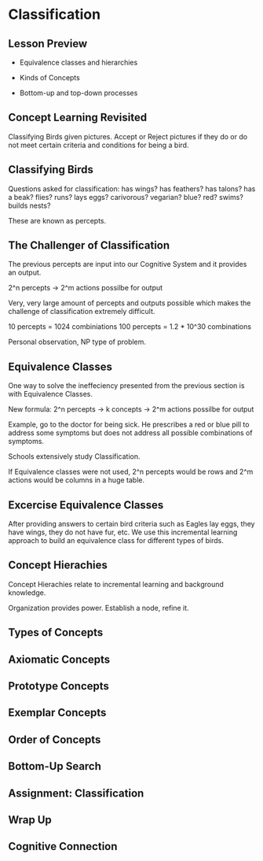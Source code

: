 # Classification

## Lesson Preview

* Equivalence classes and hierarchies

* Kinds of Concepts

* Bottom-up and top-down processes

## Concept Learning Revisited

Classifying Birds given pictures.  Accept or Reject pictures if they do or do not meet certain criteria and conditions for being a bird.

## Classifying Birds

Questions asked for classification:
 has wings? has feathers? has talons? has a beak?
 flies? runs?
 lays eggs?
 carivorous? vegarian?
 blue? red?
 swims?
 builds nests?

These are known as percepts.

## The Challenger of Classification

The previous percepts are input into our Cognitive System and it provides an output.

2^n percepts -> 2^m actions possilbe for output

Very, very large amount of percepts and outputs possible which makes the challenge of classification extremely difficult.

10 percepts = 1024 combiniations
100 percepts = 1.2 * 10^30 combinations

Personal observation, NP type of problem.

## Equivalence Classes

One way to solve the ineffeciency presented from the previous section is with Equivalence Classes.

New formula:
  2^n percepts -> k concepts -> 2^m actions possilbe for output

Example, go to the doctor for being sick.  He prescribes a red or blue pill to address some symptoms but does not address all possible combinations of symptoms.

Schools extensively study Classification.

If Equivalence classes were not used, 2^n percepts would be rows and 2^m actions would be columns in a huge table.

## Excercise Equivalence Classes

After providing answers to certain bird criteria such as Eagles lay eggs, they have wings, they do not have fur, etc.  We use this incremental learning approach to build an equivalence class for different types of birds.

## Concept Hierachies

Concept Hierachies relate to incremental learning and background knowledge.

Organization provides power.  Establish a node, refine it.

## Types of Concepts

## Axiomatic Concepts

## Prototype Concepts

## Exemplar Concepts

## Order of Concepts

## Bottom-Up Search

## Assignment: Classification

## Wrap Up

## Cognitive Connection